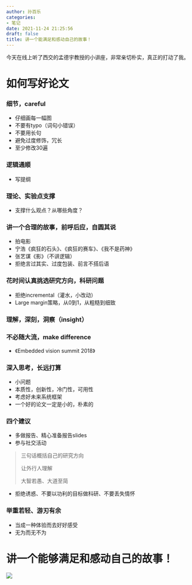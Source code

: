 ```yaml
---
author: 孙百乐
categories:
- 笔记
date: 2021-11-24 21:25:56
draft: false
title: 讲一个能满足和感动自己的故事！
---
```


今天在线上听了西交的孟德宇教授的小讲座，非常亲切朴实，真正的打动了我。

# 如何写好论文

### 细节，careful

*   仔细画每一幅图
*   不要有typo（词句小错误）
*   不要用长句
*   避免过度修饰，冗长
*   至少修改30遍

### 逻辑通顺

*   写提纲

### 理论、实验点支撑

*   支撑什么观点？从哪些角度？

### 讲一个合理的故事，前呼后应，自圆其说

*   拍电影
*   宁浩《疯狂的石头》、《疯狂的赛车》、《我不是药神》
*   张艺谋《影》（不讲逻辑）
*   拒绝言过其实、过度包装、前言不搭后语

### 花时间认真挑选研究方向，科研问题

*   拒绝incremental（灌水，小改动）
*   Large margin策略，从0到1，从粗糙到细致

### 理解，深刻，洞察（insight）

### 不必随大流，make difference

*   《Embedded vision summit 2018》

### 深入思考，长远打算

*   小问题
*   本质性，创新性，冷门性，可用性
*   考虑好未来系统框架
*   一个好的论文一定是小的，朴素的

### 四个建议

*   多做报告、精心准备报告slides
*   参与社交活动

> 三句话概括自己的研究方向
> 
> 让外行人理解
> 
> 大智若愚、大道至简

*   拒绝诱惑、不要以功利的目标做科研、不要丢失情怀

### 举重若轻、游刃有余

*   当成一种体验而去好好感受
*   无为而无不为

# 讲一个能够满足和感动自己的故事！

![](https://myblog-1257298572.cos.ap-shanghai.myqcloud.com/mypic/wp-content/uploads/2021/11/孟德宇-西交-1024x461.jpg)
